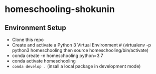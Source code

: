# homeschooling-shokunin

## Environment Setup
- Clone this repo 
- Create and activate a Python 3 Virtual Environment # (virtualenv -p python3 homeschooling then source homeschooling/bin/activate) 
- conda create -n homeschooling python=3.7
- conda activate homeschooling
- `conda develop .` (insall a local package in development mode)

